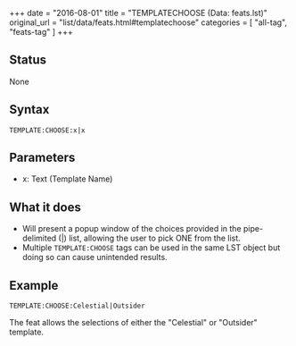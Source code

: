 +++
date = "2016-08-01"
title = "TEMPLATECHOOSE (Data: feats.lst)"
original_url = "list/data/feats.html#templatechoose"
categories = [ "all-tag", "feats-tag" ]
+++

## Status

None

## Syntax

`TEMPLATE:CHOOSE:x|x`

## Parameters

-   x: Text (Template Name)



What it does
------------

-   Will present a popup window of the choices provided in the
    pipe-delimited (|) list, allowing the user to pick ONE from
    the list.
-   Multiple `TEMPLATE:CHOOSE` tags can be used in the same LST object
    but doing so can cause unintended results.

Example
-------

`TEMPLATE:CHOOSE:Celestial|Outsider`

The feat allows the selections of either the "Celestial" or "Outsider"
template.

